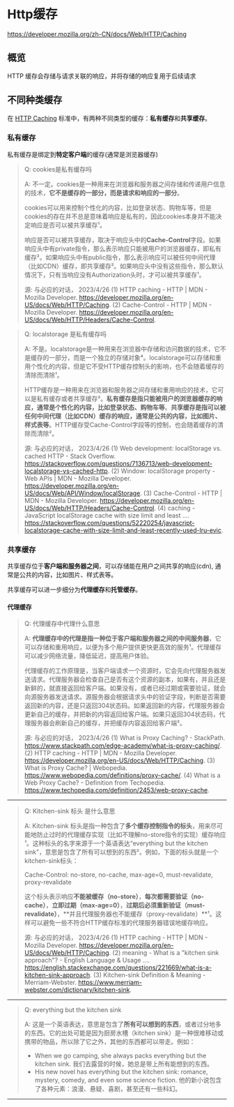 # Http缓存

https://developer.mozilla.org/zh-CN/docs/Web/HTTP/Caching



## 概览

HTTP 缓存会存储与请求关联的响应，并将存储的响应复用于后续请求



## 不同种类缓存

在 [HTTP Caching](https://httpwg.org/specs/rfc9111.html) 标准中，有两种不同类型的缓存：**私有缓存**和**共享缓存**。



### 私有缓存

私有缓存是绑定到**特定客户端**的缓存(通常是浏览器缓存)



> Q: cookies是私有缓存吗
>
> A: 不一定。cookies是一种用来在浏览器和服务器之间存储和传递用户信息的技术，**它不是缓存的一部分，而是请求和响应的一部分**。
>
> cookies可以用来控制个性化的内容，比如登录状态、购物车等，但是cookies的存在并不总是意味着响应是私有的，因此cookies本身并不能决定响应是否可以被共享缓存¹。
>
> 响应是否可以被共享缓存，取决于响应头中的**Cache-Control**字段。如果响应头中有private指令，那么表示响应只能被用户的浏览器缓存，即私有缓存²。如果响应头中有public指令，那么表示响应可以被任何中间代理（比如CDN）缓存，即共享缓存²。如果响应头中没有这些指令，那么默认情况下，只有当响应没有Authorization头时，才可以被共享缓存¹。
>
> 源: 与必应的对话， 2023/4/26
> (1) HTTP caching - HTTP | MDN - Mozilla Developer. https://developer.mozilla.org/en-US/docs/Web/HTTP/Caching.
> (2) Cache-Control - HTTP | MDN - Mozilla Developer. https://developer.mozilla.org/en-US/docs/Web/HTTP/Headers/Cache-Control.



> Q: localstorage 是私有缓存吗
>
> A: 不是。localstorage是一种用来在浏览器中存储和访问数据的技术，它不是缓存的一部分，而是一个独立的存储对象⁴。localstorage可以存储和重用个性化的内容，但是它不受HTTP缓存控制头的影响，也不会随着缓存的清除而清除¹。
>
> HTTP缓存是一种用来在浏览器和服务器之间存储和重用响应的技术，它可以是私有缓存或者共享缓存²。**私有缓存是指只能被用户的浏览器缓存的响应，通常是个性化的内容，比如登录状态、购物车等**。**共享缓存是指可以被任何中间代理（比如CDN）缓存的响应，通常是公共的内容，比如图片、样式表等**。HTTP缓存受Cache-Control字段等的控制，也会随着缓存的清除而清除²。
>
> 源: 与必应的对话， 2023/4/26
> (1) Web development: localStorage vs. cached HTTP - Stack Overflow. https://stackoverflow.com/questions/7136713/web-development-localstorage-vs-cached-http.
> (2) Window: localStorage property - Web APIs | MDN - Mozilla Developer. https://developer.mozilla.org/en-US/docs/Web/API/Window/localStorage.
> (3) Cache-Control - HTTP | MDN - Mozilla Developer. https://developer.mozilla.org/en-US/docs/Web/HTTP/Headers/Cache-Control.
> (4) caching - JavaScript localStorage cache with size limit and least .... https://stackoverflow.com/questions/52220254/javascript-localstorage-cache-with-size-limit-and-least-recently-used-lru-evic.



### 共享缓存



共享缓存位于**客户端和服务器之间**，可以存储能在用户之间共享的响应(cdn),  通常是公共的内容，比如图片、样式表等。

共享缓存可以进一步细分为**代理缓存**和**托管缓存**。



#### 代理缓存



> Q: 代理缓存中代理什么意思
>
> A: **代理缓存中的代理是指一种位于客户端和服务器之间的中间服务器**，它可以存储和重用响应，以便为多个用户提供更快更高效的服务¹。代理缓存可以减少网络流量，降低延迟，提高用户体验。
>
> 代理缓存的工作原理是，当客户端请求一个资源时，它会先向代理服务器发送请求。代理服务器会检查自己是否有这个资源的副本，如果有，并且还是新鲜的，就直接返回给客户端。如果没有，或者已经过期或需要验证，就会向源服务器发送请求。源服务器会根据请求头中的验证字段，判断是否需要返回新的内容，还是只返回304状态码。如果返回新的内容，代理服务器会更新自己的缓存，并把新的内容返回给客户端。如果只返回304状态码，代理服务器会刷新自己的缓存，并把缓存内容返回给客户端²。
>
> 源: 与必应的对话， 2023/4/26
> (1) What is Proxy Caching? - StackPath. https://www.stackpath.com/edge-academy/what-is-proxy-caching/.
> (2) HTTP caching - HTTP | MDN - Mozilla Developer. https://developer.mozilla.org/en-US/docs/Web/HTTP/Caching.
> (3) What is Proxy Cache? | Webopedia. https://www.webopedia.com/definitions/proxy-cache/.
> (4) What is a Web Proxy Cache? - Definition from Techopedia. https://www.techopedia.com/definition/2453/web-proxy-cache.

-----

> Q: Kitchen-sink 标头 是什么意思
>
> A: Kitchen-sink 标头是指一种包含了**多个缓存控制指令的标头**，用来尽可能地防止过时的代理缓存实现（比如不理解no-store指令的实现）缓存响应¹。这种标头的名字来源于一个英语表达“everything but the kitchen sink”，意思是包含了所有可以想到的东西²。例如，下面的标头就是一个kitchen-sink标头：
>
> Cache-Control: no-store, no-cache, max-age=0, must-revalidate, proxy-revalidate
>
> 这个标头表示响应**不能被缓存（no-store）**，**每次都需要验证（no-cache）**，**立即过期（max-age=0）**，**过期后必须重新验证（must-revalidate）**，**并且代理服务器也不能缓存（proxy-revalidate）**¹。这样可以避免一些不符合HTTP缓存标准的代理服务器错误地缓存响应。
>
> 源: 与必应的对话， 2023/4/26
> (1) HTTP caching - HTTP | MDN - Mozilla Developer. https://developer.mozilla.org/en-US/docs/Web/HTTP/Caching.
> (2) meaning - What is a "kitchen sink approach"? - English Language & Usage .... https://english.stackexchange.com/questions/221669/what-is-a-kitchen-sink-approach.
> (3) Kitchen-sink Definition & Meaning - Merriam-Webster. https://www.merriam-webster.com/dictionary/kitchen-sink.

----

> Q: everything but the kitchen sink
>
> A: 这是一个英语表达，意思是包含了**所有可以想到的东西**，或者过分地多的东西。它的出处可能是因为厨房水槽（kitchen sink）是一种很难移动或携带的物品，所以除了它之外，其他的东西都可以带走。例如：
>
> - When we go camping, she always packs everything but the kitchen sink. 我们去露营的时候，她总是带上所有能想到的东西。
> - His new novel has everything but the kitchen sink: romance, mystery, comedy, and even some science fiction. 他的新小说包含了各种元素：浪漫、悬疑、喜剧，甚至还有一些科幻。

---

